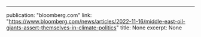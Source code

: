 ---
publication: "bloomberg.com"
link: "https://www.bloomberg.com/news/articles/2022-11-16/middle-east-oil-giants-assert-themselves-in-climate-politics"
title: None
excerpt: None
